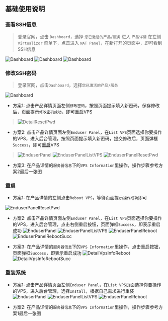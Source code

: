 ## 基础使用说明


### 查看SSH信息

> 登录官网，点击 `Dashboard`，选择 `您已激活的产品/服务` 进入 `产品详情` 
> 在左侧 `Virtualizor` 菜单下，点击进入 `NAT Panel`，在新打开的页面中，即可看到SSH信息

![Dashboard](_media/images/common/mtf_dashboard.png)
![Dashboard](_media/images/common/mtf_product_details_nat_panel.png)
![Dashboard](_media/images/ssh/mtf_product_details_nat_panel_ssh.png)


### 修改SSH密码

> 登录官网，点击`Dashboard`，选择`您已激活的产品/服务`

![Dashboard](_media/images/common/mtf_dashboard.png)

* 方案1: 点击产品详情页面左侧`修改密码`，按照页面提示填入新密码，保存修改后，页面提示`修改密码成功`，即可[重启](#重启)VPS

> ![DetailResetPwd](_media/images/resetpwd/mtf_product_details_reset_pwd.png)

* 方案2: 点击产品详情页面左侧`Enduser Panel`，在`List VPS`页面选择你要操作的VPS，进入后台管理，按照页面提示填入新密码，提交修改后，页面弹框`Success`，即可[重启](#重启)VPS

> ![EnduserPanel](_media/images/common/mtf_product_details_enduser_panel.png)
> ![EnduserPanelListVPS](_media/images/common/mtf_enduser_panel_list_vps.png)
> ![EnduserPanelResetPwd](_media/images/resetpwd/mtf_enduser_panel_rest_pwd.png)

* 方案3: 在产品详情的`服务器信息`下的`VPS Information`里操作，操作步骤参考方案2最后一张图

### 重启

* 方案1: 在产品详情的左侧点击`Reboot VPS`，等待页面提示`操作成功`即可

![EnduserPanelResetPwd](_media/images/reboot/mtf_product_details_reboot.png)

* 方案2: 点击产品详情页面左侧`Enduser Panel`，在`List VPS`页面选择你要操作的VPS，进入后台管理，点击右侧重启按钮，页面弹框`Success`，即表示重启成功
![EnduserPanel](_media/images/common/mtf_product_details_enduser_panel.png)
![EnduserPanelListVPS](_media/images/common/mtf_enduser_panel_list_vps.png)
![EnduserPanelReboot](_media/images/reboot/mtf_enduser_panel_reboot.png)
![EnduserPanelRebootSucc](_media/images/reboot/mtf_enduser_panel_reboot_succ.png)

* 方案3: 在产品详情的`服务器信息`下的`VPS Information`里操作，点击重启按钮，页面弹框`Success`，即表示重启成功
![DetailVpsInfoReboot](_media/images/reboot/mtf_product_details_info_reboot.png)
![DetailVpsInfoRebootSucc](_media/images/reboot/mtf_product_details_info_reboot_succ.png)

### 重装系统

* 方案1: 点击产品详情页面左侧`Enduser Panel`，在`List VPS`页面选择你要操作的VPS，进入后台管理，选择`Install`，根据自己需求进行重装
![EnduserPanel](_media/images/common/mtf_product_details_enduser_panel.png)
![EnduserPanelListVPS](_media/images/common/mtf_enduser_panel_list_vps.png)
![EnduserPanelReboot](_media/images/reinstall/mtf_enduser_panel_reinstall.png)

* 方案2: 在产品详情的`服务器信息`下的`VPS Information`里操作，操作步骤参考方案1最后一张图


